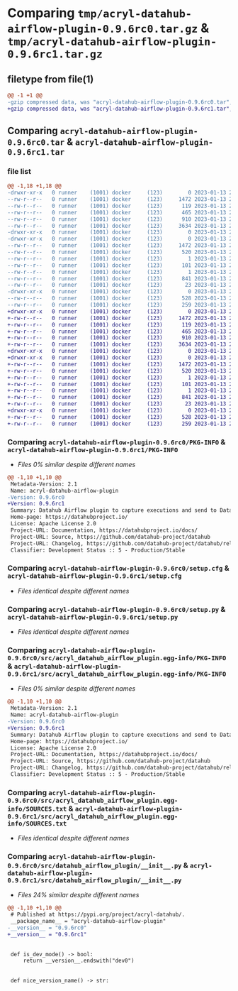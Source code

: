 # Comparing `tmp/acryl-datahub-airflow-plugin-0.9.6rc0.tar.gz` & `tmp/acryl-datahub-airflow-plugin-0.9.6rc1.tar.gz`

## filetype from file(1)

```diff
@@ -1 +1 @@
-gzip compressed data, was "acryl-datahub-airflow-plugin-0.9.6rc0.tar", last modified: Fri Jan 13 23:03:41 2023, max compression
+gzip compressed data, was "acryl-datahub-airflow-plugin-0.9.6rc1.tar", last modified: Fri Jan 13 23:14:19 2023, max compression
```

## Comparing `acryl-datahub-airflow-plugin-0.9.6rc0.tar` & `acryl-datahub-airflow-plugin-0.9.6rc1.tar`

### file list

```diff
@@ -1,18 +1,18 @@
-drwxr-xr-x   0 runner    (1001) docker     (123)        0 2023-01-13 23:03:41.895008 acryl-datahub-airflow-plugin-0.9.6rc0/
--rw-r--r--   0 runner    (1001) docker     (123)     1472 2023-01-13 23:03:41.895008 acryl-datahub-airflow-plugin-0.9.6rc0/PKG-INFO
--rw-r--r--   0 runner    (1001) docker     (123)      119 2023-01-13 22:58:48.000000 acryl-datahub-airflow-plugin-0.9.6rc0/README.md
--rw-r--r--   0 runner    (1001) docker     (123)      465 2023-01-13 22:58:48.000000 acryl-datahub-airflow-plugin-0.9.6rc0/pyproject.toml
--rw-r--r--   0 runner    (1001) docker     (123)      910 2023-01-13 23:03:41.895008 acryl-datahub-airflow-plugin-0.9.6rc0/setup.cfg
--rw-r--r--   0 runner    (1001) docker     (123)     3634 2023-01-13 22:58:48.000000 acryl-datahub-airflow-plugin-0.9.6rc0/setup.py
-drwxr-xr-x   0 runner    (1001) docker     (123)        0 2023-01-13 23:03:41.891008 acryl-datahub-airflow-plugin-0.9.6rc0/src/
-drwxr-xr-x   0 runner    (1001) docker     (123)        0 2023-01-13 23:03:41.895008 acryl-datahub-airflow-plugin-0.9.6rc0/src/acryl_datahub_airflow_plugin.egg-info/
--rw-r--r--   0 runner    (1001) docker     (123)     1472 2023-01-13 23:03:41.000000 acryl-datahub-airflow-plugin-0.9.6rc0/src/acryl_datahub_airflow_plugin.egg-info/PKG-INFO
--rw-r--r--   0 runner    (1001) docker     (123)      520 2023-01-13 23:03:41.000000 acryl-datahub-airflow-plugin-0.9.6rc0/src/acryl_datahub_airflow_plugin.egg-info/SOURCES.txt
--rw-r--r--   0 runner    (1001) docker     (123)        1 2023-01-13 23:03:41.000000 acryl-datahub-airflow-plugin-0.9.6rc0/src/acryl_datahub_airflow_plugin.egg-info/dependency_links.txt
--rw-r--r--   0 runner    (1001) docker     (123)      101 2023-01-13 23:03:41.000000 acryl-datahub-airflow-plugin-0.9.6rc0/src/acryl_datahub_airflow_plugin.egg-info/entry_points.txt
--rw-r--r--   0 runner    (1001) docker     (123)        1 2023-01-13 23:00:15.000000 acryl-datahub-airflow-plugin-0.9.6rc0/src/acryl_datahub_airflow_plugin.egg-info/not-zip-safe
--rw-r--r--   0 runner    (1001) docker     (123)      841 2023-01-13 23:03:41.000000 acryl-datahub-airflow-plugin-0.9.6rc0/src/acryl_datahub_airflow_plugin.egg-info/requires.txt
--rw-r--r--   0 runner    (1001) docker     (123)       23 2023-01-13 23:03:41.000000 acryl-datahub-airflow-plugin-0.9.6rc0/src/acryl_datahub_airflow_plugin.egg-info/top_level.txt
-drwxr-xr-x   0 runner    (1001) docker     (123)        0 2023-01-13 23:03:41.895008 acryl-datahub-airflow-plugin-0.9.6rc0/src/datahub_airflow_plugin/
--rw-r--r--   0 runner    (1001) docker     (123)      528 2023-01-13 23:03:35.000000 acryl-datahub-airflow-plugin-0.9.6rc0/src/datahub_airflow_plugin/__init__.py
--rw-r--r--   0 runner    (1001) docker     (123)      259 2023-01-13 22:58:48.000000 acryl-datahub-airflow-plugin-0.9.6rc0/src/datahub_airflow_plugin/datahub_plugin.py
+drwxr-xr-x   0 runner    (1001) docker     (123)        0 2023-01-13 23:14:19.961743 acryl-datahub-airflow-plugin-0.9.6rc1/
+-rw-r--r--   0 runner    (1001) docker     (123)     1472 2023-01-13 23:14:19.961743 acryl-datahub-airflow-plugin-0.9.6rc1/PKG-INFO
+-rw-r--r--   0 runner    (1001) docker     (123)      119 2023-01-13 23:08:19.000000 acryl-datahub-airflow-plugin-0.9.6rc1/README.md
+-rw-r--r--   0 runner    (1001) docker     (123)      465 2023-01-13 23:08:19.000000 acryl-datahub-airflow-plugin-0.9.6rc1/pyproject.toml
+-rw-r--r--   0 runner    (1001) docker     (123)      910 2023-01-13 23:14:19.965743 acryl-datahub-airflow-plugin-0.9.6rc1/setup.cfg
+-rw-r--r--   0 runner    (1001) docker     (123)     3634 2023-01-13 23:08:19.000000 acryl-datahub-airflow-plugin-0.9.6rc1/setup.py
+drwxr-xr-x   0 runner    (1001) docker     (123)        0 2023-01-13 23:14:19.961743 acryl-datahub-airflow-plugin-0.9.6rc1/src/
+drwxr-xr-x   0 runner    (1001) docker     (123)        0 2023-01-13 23:14:19.961743 acryl-datahub-airflow-plugin-0.9.6rc1/src/acryl_datahub_airflow_plugin.egg-info/
+-rw-r--r--   0 runner    (1001) docker     (123)     1472 2023-01-13 23:14:19.000000 acryl-datahub-airflow-plugin-0.9.6rc1/src/acryl_datahub_airflow_plugin.egg-info/PKG-INFO
+-rw-r--r--   0 runner    (1001) docker     (123)      520 2023-01-13 23:14:19.000000 acryl-datahub-airflow-plugin-0.9.6rc1/src/acryl_datahub_airflow_plugin.egg-info/SOURCES.txt
+-rw-r--r--   0 runner    (1001) docker     (123)        1 2023-01-13 23:14:19.000000 acryl-datahub-airflow-plugin-0.9.6rc1/src/acryl_datahub_airflow_plugin.egg-info/dependency_links.txt
+-rw-r--r--   0 runner    (1001) docker     (123)      101 2023-01-13 23:14:19.000000 acryl-datahub-airflow-plugin-0.9.6rc1/src/acryl_datahub_airflow_plugin.egg-info/entry_points.txt
+-rw-r--r--   0 runner    (1001) docker     (123)        1 2023-01-13 23:10:01.000000 acryl-datahub-airflow-plugin-0.9.6rc1/src/acryl_datahub_airflow_plugin.egg-info/not-zip-safe
+-rw-r--r--   0 runner    (1001) docker     (123)      841 2023-01-13 23:14:19.000000 acryl-datahub-airflow-plugin-0.9.6rc1/src/acryl_datahub_airflow_plugin.egg-info/requires.txt
+-rw-r--r--   0 runner    (1001) docker     (123)       23 2023-01-13 23:14:19.000000 acryl-datahub-airflow-plugin-0.9.6rc1/src/acryl_datahub_airflow_plugin.egg-info/top_level.txt
+drwxr-xr-x   0 runner    (1001) docker     (123)        0 2023-01-13 23:14:19.961743 acryl-datahub-airflow-plugin-0.9.6rc1/src/datahub_airflow_plugin/
+-rw-r--r--   0 runner    (1001) docker     (123)      528 2023-01-13 23:14:11.000000 acryl-datahub-airflow-plugin-0.9.6rc1/src/datahub_airflow_plugin/__init__.py
+-rw-r--r--   0 runner    (1001) docker     (123)      259 2023-01-13 23:08:19.000000 acryl-datahub-airflow-plugin-0.9.6rc1/src/datahub_airflow_plugin/datahub_plugin.py
```

### Comparing `acryl-datahub-airflow-plugin-0.9.6rc0/PKG-INFO` & `acryl-datahub-airflow-plugin-0.9.6rc1/PKG-INFO`

 * *Files 0% similar despite different names*

```diff
@@ -1,10 +1,10 @@
 Metadata-Version: 2.1
 Name: acryl-datahub-airflow-plugin
-Version: 0.9.6rc0
+Version: 0.9.6rc1
 Summary: Datahub Airflow plugin to capture executions and send to Datahub
 Home-page: https://datahubproject.io/
 License: Apache License 2.0
 Project-URL: Documentation, https://datahubproject.io/docs/
 Project-URL: Source, https://github.com/datahub-project/datahub
 Project-URL: Changelog, https://github.com/datahub-project/datahub/releases
 Classifier: Development Status :: 5 - Production/Stable
```

### Comparing `acryl-datahub-airflow-plugin-0.9.6rc0/setup.cfg` & `acryl-datahub-airflow-plugin-0.9.6rc1/setup.cfg`

 * *Files identical despite different names*

### Comparing `acryl-datahub-airflow-plugin-0.9.6rc0/setup.py` & `acryl-datahub-airflow-plugin-0.9.6rc1/setup.py`

 * *Files identical despite different names*

### Comparing `acryl-datahub-airflow-plugin-0.9.6rc0/src/acryl_datahub_airflow_plugin.egg-info/PKG-INFO` & `acryl-datahub-airflow-plugin-0.9.6rc1/src/acryl_datahub_airflow_plugin.egg-info/PKG-INFO`

 * *Files 0% similar despite different names*

```diff
@@ -1,10 +1,10 @@
 Metadata-Version: 2.1
 Name: acryl-datahub-airflow-plugin
-Version: 0.9.6rc0
+Version: 0.9.6rc1
 Summary: Datahub Airflow plugin to capture executions and send to Datahub
 Home-page: https://datahubproject.io/
 License: Apache License 2.0
 Project-URL: Documentation, https://datahubproject.io/docs/
 Project-URL: Source, https://github.com/datahub-project/datahub
 Project-URL: Changelog, https://github.com/datahub-project/datahub/releases
 Classifier: Development Status :: 5 - Production/Stable
```

### Comparing `acryl-datahub-airflow-plugin-0.9.6rc0/src/acryl_datahub_airflow_plugin.egg-info/SOURCES.txt` & `acryl-datahub-airflow-plugin-0.9.6rc1/src/acryl_datahub_airflow_plugin.egg-info/SOURCES.txt`

 * *Files identical despite different names*

### Comparing `acryl-datahub-airflow-plugin-0.9.6rc0/src/datahub_airflow_plugin/__init__.py` & `acryl-datahub-airflow-plugin-0.9.6rc1/src/datahub_airflow_plugin/__init__.py`

 * *Files 24% similar despite different names*

```diff
@@ -1,10 +1,10 @@
 # Published at https://pypi.org/project/acryl-datahub/.
 __package_name__ = "acryl-datahub-airflow-plugin"
-__version__ = "0.9.6rc0"
+__version__ = "0.9.6rc1"
 
 
 def is_dev_mode() -> bool:
     return __version__.endswith("dev0")
 
 
 def nice_version_name() -> str:
```

